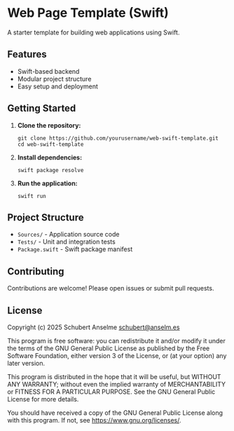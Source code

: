 # Web Page Template (Swift)

A starter template for building web applications using Swift.

## Features

- Swift-based backend
- Modular project structure
- Easy setup and deployment

## Getting Started

1. **Clone the repository:**

    ```shell
    git clone https://github.com/yourusername/web-swift-template.git
    cd web-swift-template
    ```

2. **Install dependencies:**

    ```shell
    swift package resolve
    ```

3. **Run the application:**

    ```shell
    swift run
    ```

## Project Structure

- `Sources/` - Application source code
- `Tests/` - Unit and integration tests
- `Package.swift` - Swift package manifest

## Contributing

Contributions are welcome! Please open issues or submit pull requests.

## License

Copyright (c) 2025 Schubert Anselme <schubert@anselm.es>

This program is free software: you can redistribute it and/or modify
it under the terms of the GNU General Public License as published by
the Free Software Foundation, either version 3 of the License, or
(at your option) any later version.

This program is distributed in the hope that it will be useful,
but WITHOUT ANY WARRANTY; without even the implied warranty of
MERCHANTABILITY or FITNESS FOR A PARTICULAR PURPOSE. See the
GNU General Public License for more details.

You should have received a copy of the GNU General Public License
along with this program. If not, see <https://www.gnu.org/licenses/>.
